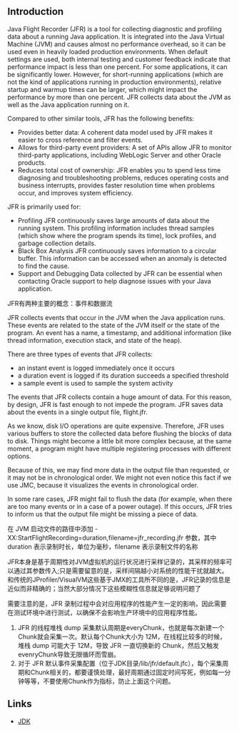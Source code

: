 ## Introduction


Java Flight Recorder (JFR) is a tool for collecting diagnostic and profiling data about a running Java application. It is integrated into the Java Virtual Machine (JVM) and causes almost no performance overhead, so it can be used even in heavily loaded production environments. When default settings are used, both internal testing and customer feedback indicate that performance impact is less than one percent. For some applications, it can be significantly lower. However, for short-running applications (which are not the kind of applications running in production environments), relative startup and warmup times can be larger, which might impact the performance by more than one percent. JFR collects data about the JVM as well as the Java application running on it.

Compared to other similar tools, JFR has the following benefits:
- Provides better data: A coherent data model used by JFR makes it easier to cross reference and filter events.
- Allows for third-party event providers: A set of APIs allow JFR to monitor third-party applications, including WebLogic Server and other Oracle products.
- Reduces total cost of ownership: JFR enables you to spend less time diagnosing and troubleshooting problems, reduces operating costs and business interrupts, provides faster resolution time when problems occur, and improves system efficiency.

JFR is primarily used for:
- Profiling
  JFR continuously saves large amounts of data about the running system. This profiling information includes thread samples (which show where the program spends its time), lock profiles, and garbage collection details.
- Black Box Analysis
  JFR continuously saves information to a circular buffer. This information can be accessed when an anomaly is detected to find the cause.
- Support and Debugging
  Data collected by JFR can be essential when contacting Oracle support to help diagnose issues with your Java application.

JFR有两种主要的概念：事件和数据流

JFR collects events that occur in the JVM when the Java application runs. These events are related to the state of the JVM itself or the state of the program. An event has a name, a timestamp, and additional information (like thread information, execution stack, and state of the heap).

There are three types of events that JFR collects:
- an instant event is logged immediately once it occurs
- a duration event is logged if its duration succeeds a specified threshold
- a sample event is used to sample the system activity

The events that JFR collects contain a huge amount of data. For this reason, by design, JFR is fast enough to not impede the program.
JFR saves data about the events in a single output file, flight.jfr.

As we know, disk I/O operations are quite expensive. Therefore, JFR uses various buffers to store the collected data before flushing the blocks of data to disk. Things might become a little bit more complex because, at the same moment, a program might have multiple registering processes with different options.

Because of this, we may find more data in the output file than requested, or it may not be in chronological order. We might not even notice this fact if we use JMC, because it visualizes the events in chronological order.

In some rare cases, JFR might fail to flush the data (for example, when there are too many events or in a case of a power outage). If this occurs, JFR tries to inform us that the output file might be missing a piece of data.

在 JVM 启动文件的路径中添加 -XX:StartFlightRecording=duration,filename=jfr_recording.jfr 参数，其中 duration 表示录制时长，单位为毫秒，filename 表示录制文件的名称

JFR本身是基于周期性对JVM虚拟机的运行状况进行采样记录的，其采样的频率可以通过其参数传入;只是需要留意的是，采样间隔越小对系统的性能干扰就越大。 和传统的JProfiler/VisualVM这些基于JMX的工具所不同的是，JFR记录的信息是近似而非精确的；当然大部分情况下这些模糊性信息就足够说明问题了

需要注意的是，JFR 录制过程中会对应用程序的性能产生一定的影响，因此需要在测试环境中进行测试，以确保不会影响生产环境中的应用程序性能。
1. JFR 的线程堆栈 dump 采集默认周期是everyChunk，也就是每次新建一个Chunk就会采集一次。默认每个Chunk大小为 12M，在线程比较多的时候，堆栈 dump 可能大于 12M，导致 JFR 一直切换新的 Chunk，然后又触发evenryChunk导致无限循环而雪崩。 
2. 对于 JFR 默认事件采集配置（位于JDK目录/lib/jfr/default.jfc），每个采集周期和Chunk相关的，都要谨慎处理，最好周期通过固定时间写死，例如每一分钟等等，不要使用Chunk作为指标，防止上面这个问题。


## Links

- [JDK](/docs/CS/Java/JDK/JDK.md)
